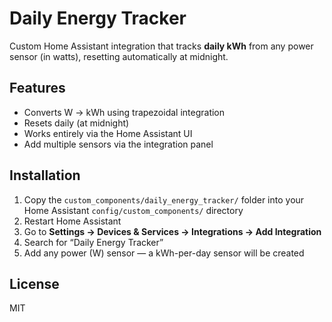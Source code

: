 # Daily Energy Tracker

Custom Home Assistant integration that tracks **daily kWh** from any power sensor (in watts), resetting automatically at midnight.

## Features

- Converts W → kWh using trapezoidal integration
- Resets daily (at midnight)
- Works entirely via the Home Assistant UI
- Add multiple sensors via the integration panel

## Installation

1. Copy the `custom_components/daily_energy_tracker/` folder into your Home Assistant `config/custom_components/` directory
2. Restart Home Assistant
3. Go to **Settings → Devices & Services → Integrations → Add Integration**
4. Search for “Daily Energy Tracker”
5. Add any power (W) sensor — a kWh-per-day sensor will be created

## License

MIT
